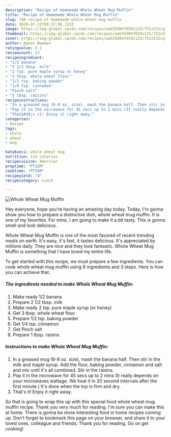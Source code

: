 ```yaml
---
description: "Recipe of Homemade Whole Wheat Mug Muffin"
title: "Recipe of Homemade Whole Wheat Mug Muffin"
slug: 746-recipe-of-homemade-whole-wheat-mug-muffin
date: 2020-07-22T08:37:56.131Z
image: https://img-global.cpcdn.com/recipes/aeb359047659c125/751x532cq70/whole-wheat-mug-muffin-recipe-main-photo.jpg
thumbnail: https://img-global.cpcdn.com/recipes/aeb359047659c125/751x532cq70/whole-wheat-mug-muffin-recipe-main-photo.jpg
cover: https://img-global.cpcdn.com/recipes/aeb359047659c125/751x532cq70/whole-wheat-mug-muffin-recipe-main-photo.jpg
author: Agnes Newman
ratingvalue: 3.2
reviewcount: 13
recipeingredient:
- "1/2 banana"
- "2 1/2 tbsp. milk"
- "2 tsp. pure maple syrup or honey"
- "3 tbsp. whole wheat flour"
- "1/2 tsp. baking powder"
- "1/4 tsp. cinnamon"
- "Pinch salt"
- "1 tbsp. raisins"
recipeinstructions:
- "In a greased mug (6-8 oz. size), mash the banana half. Then stir in the milk and maple syrup. Add the flour, baking powder, cinnamon and salt and mix until it&#39;s all combined. Stir in the raisins."
- "Pop it in the microwave for 45 secs up to 2 mins (It really depends on your microwaves wattage. We heat it in 20 second intervals after the first minute.) It&#39;s done when the top is firm and dry."
- "That&#39;s it! Enjoy it right away."
categories:
- Recipe
tags:
- whole
- wheat
- mug

katakunci: whole wheat mug 
nutrition: 124 calories
recipecuisine: American
preptime: "PT32M"
cooktime: "PT35M"
recipeyield: "4"
recipecategory: Lunch

---
```



![Whole Wheat Mug Muffin](https://img-global.cpcdn.com/recipes/aeb359047659c125/751x532cq70/whole-wheat-mug-muffin-recipe-main-photo.jpg)

Hey everyone, hope you're having an amazing day today. Today, I'm gonna show you how to prepare a distinctive dish, whole wheat mug muffin. It is one of my favorites. For mine, I am going to make it a bit tasty. This is gonna smell and look delicious.



Whole Wheat Mug Muffin is one of the most favored of recent trending meals on earth. It's easy, it's fast, it tastes delicious. It's appreciated by millions daily. They are nice and they look fantastic. Whole Wheat Mug Muffin is something that I have loved my entire life.


To get started with this recipe, we must prepare a few ingredients. You can cook whole wheat mug muffin using 8 ingredients and 3 steps. Here is how you can achieve that.

<!--inarticleads1-->

##### The ingredients needed to make Whole Wheat Mug Muffin:

1. Make ready 1/2 banana
1. Prepare 2 1/2 tbsp. milk
1. Make ready 2 tsp. pure maple syrup (or honey)
1. Get 3 tbsp. whole wheat flour
1. Prepare 1/2 tsp. baking powder
1. Get 1/4 tsp. cinnamon
1. Get Pinch salt
1. Prepare 1 tbsp. raisins




<!--inarticleads2-->

##### Instructions to make Whole Wheat Mug Muffin:

1. In a greased mug (6-8 oz. size), mash the banana half. Then stir in the milk and maple syrup. Add the flour, baking powder, cinnamon and salt and mix until it&#39;s all combined. Stir in the raisins.
1. Pop it in the microwave for 45 secs up to 2 mins (It really depends on your microwaves wattage. We heat it in 20 second intervals after the first minute.) It&#39;s done when the top is firm and dry.
1. That&#39;s it! Enjoy it right away.




So that is going to wrap this up with this special food whole wheat mug muffin recipe. Thank you very much for reading. I'm sure you can make this at home. There is gonna be more interesting food in home recipes coming up. Don't forget to bookmark this page on your browser, and share it to your loved ones, colleague and friends. Thank you for reading. Go on get cooking!
